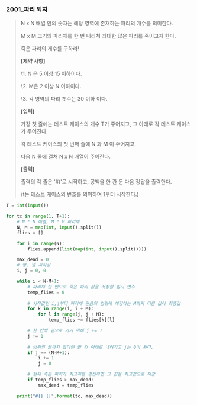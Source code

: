 ### 2001_파리 퇴치

> N x N 배열 안의 숫자는 해당 영역에 존재하는 파리의 개수를 의미한다.
>
> M x M 크기의 파리채를 한 번 내리쳐 최대한 많은 파리를 죽이고자 한다.
>
> 죽은 파리의 개수를 구하라!
>
> **[제약 사항]**
>
> \1. N 은 5 이상 15 이하이다.
>
> \2. M은 2 이상 N 이하이다.
>
> \3. 각 영역의 파리 갯수는 30 이하 이다.
>
> 
> **[입력]**
>
> 가장 첫 줄에는 테스트 케이스의 개수 T가 주어지고, 그 아래로 각 테스트 케이스가 주어진다.
>
> 각 테스트 케이스의 첫 번째 줄에 N 과 M 이 주어지고,
>
> 다음 N 줄에 걸쳐 N x N 배열이 주어진다.
>
> 
> **[출력]**
>
> 출력의 각 줄은 '#t'로 시작하고, 공백을 한 칸 둔 다음 정답을 출력한다.
>
> (t는 테스트 케이스의 번호를 의미하며 1부터 시작한다.)



```python
T = int(input())

for tc in range(1, T+1):
    # N * N 배열, M * M 파리채
    N, M = map(int, input().split())
    flies = []

    for i in range(N):
        flies.append(list(map(int, input().split())))

    max_dead = 0
    # 행, 열 시작값
    i, j = 0, 0

    while i < N-M+1:
        # 파리채 한 번으로 죽은 파리 값을 저장할 임시 변수
        temp_flies = 0
        
        # 시작값인 i,j부터 파리채 만큼의 범위에 해당하는 M까지 더한 값이 최종값
        for k in range(i, i + M):
            for l in range(j, j + M):
                temp_flies += flies[k][l]

        # 한 칸씩 옆으로 가기 위해 j += 1
        j += 1
		
        # 범위의 끝까지 왔다면 한 칸 아래로 내려가고 j는 0이 된다.
        if j == (N-M+1):
            i += 1
            j = 0

        # 현재 죽은 파리가 최고치를 경신하면 그 값을 최고값으로 저장
        if temp_flies > max_dead:
            max_dead = temp_flies

    print("#{} {}".format(tc, max_dead))
```



